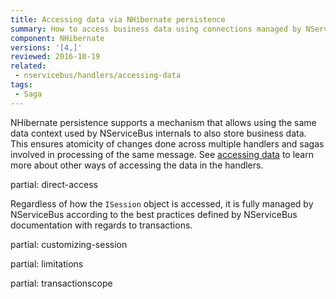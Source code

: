 ```yaml
---
title: Accessing data via NHibernate persistence
summary: How to access business data using connections managed by NServiceBus NHibernate persistence.
component: NHibernate
versions: '[4,]'
reviewed: 2016-10-19
related:
 - nservicebus/handlers/accessing-data
tags:
 - Saga
---
```


NHibernate persistence supports a mechanism that allows using the same data context used by NServiceBus internals to also store business data. This ensures atomicity of changes done across multiple handlers and sagas involved in processing of the same message. See [accessing data](/nservicebus/handlers/accessing-data.md) to learn more about other ways of accessing the data in the handlers.

partial: direct-access

Regardless of how the `ISession` object is accessed, it is fully managed by NServiceBus according to the best practices defined by NServiceBus documentation with regards to transactions.

partial: customizing-session

partial: limitations

partial: transactionscope